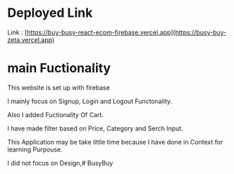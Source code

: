 # Deployed Link

Link : [https://buy-busy-react-ecom-firebase.vercel.app](https://busy-buy-zeta.vercel.app)

# main Fuctionality

This website is set up with firebase

I mainly focus on Signup, Login and Logout Functonality.

Also I added Fuctionality Of Cart. 

I have made filter based on Price, Category and Serch Input.

This Application may be take little time because I have done in Context for learning Purpouse.

I did not focus on Design,#   B u s y B u y 
 
 
